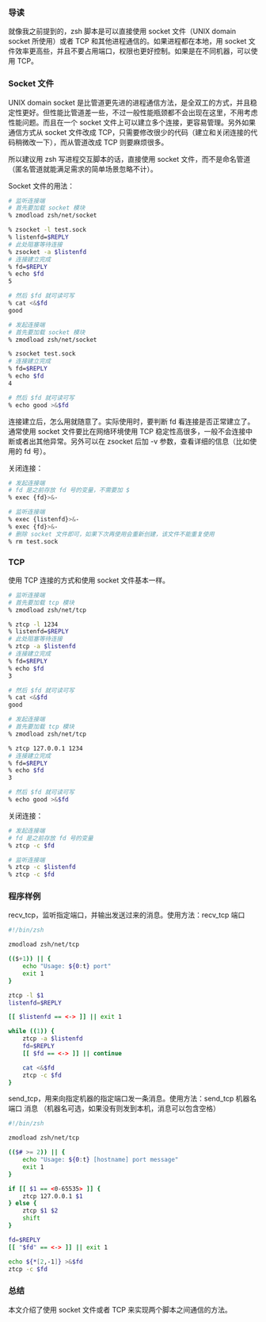 ### 导读

就像我之前提到的，zsh 脚本是可以直接使用 socket 文件（UNIX domain socket 所使用）或者 TCP 和其他进程通信的。如果进程都在本地，用 socket 文件效率更高些，并且不要占用端口，权限也更好控制。如果是在不同机器，可以使用 TCP。

### Socket 文件

UNIX domain socket 是比管道更先进的进程通信方法，是全双工的方式，并且稳定性更好。但性能比管道差一些，不过一般性能瓶颈都不会出现在这里，不用考虑性能问题。而且在一个 socket 文件上可以建立多个连接，更容易管理。另外如果通信方式从 socket 文件改成 TCP，只需要修改很少的代码（建立和关闭连接的代码稍微改一下），而从管道改成 TCP 则要麻烦很多。

所以建议用 zsh 写进程交互脚本的话，直接使用 socket 文件，而不是命名管道（匿名管道就能满足需求的简单场景忽略不计）。

Socket 文件的用法：

```sh
# 监听连接端
# 首先要加载 socket 模块
% zmodload zsh/net/socket

% zsocket -l test.sock
% listenfd=$REPLY
# 此处阻塞等待连接
% zsocket -a $listenfd
# 连接建立完成
% fd=$REPLY
% echo $fd
5

# 然后 $fd 就可读可写
% cat <&$fd
good
```

```sh
# 发起连接端
# 首先要加载 socket 模块
% zmodload zsh/net/socket

% zsocket test.sock
# 连接建立完成
% fd=$REPLY
% echo $fd
4

# 然后 $fd 就可读可写
% echo good >&$fd
```

连接建立后，怎么用就随意了。实际使用时，要判断 fd 看连接是否正常建立了。通常使用 socket 文件要比在网络环境使用 TCP 稳定性高很多，一般不会连接中断或者出其他异常。另外可以在 zsocket 后加 -v 参数，查看详细的信息（比如使用的 fd 号）。

关闭连接：

```sh
# 发起连接端
# fd 是之前存放 fd 号的变量，不需要加 $
% exec {fd}>&-

# 监听连接端
% exec {listenfd}>&-
% exec {fd}>&-
# 删除 socket 文件即可，如果下次再使用会重新创建，该文件不能重复使用
% rm test.sock
```

### TCP

使用 TCP 连接的方式和使用 socket 文件基本一样。

```sh
# 监听连接端
# 首先要加载 tcp 模块
% zmodload zsh/net/tcp

% ztcp -l 1234
% listenfd=$REPLY
# 此处阻塞等待连接
% ztcp -a $listenfd
# 连接建立完成
% fd=$REPLY
% echo $fd
3

# 然后 $fd 就可读可写
% cat <&$fd
good
```

```sh
# 发起连接端
# 首先要加载 tcp 模块
% zmodload zsh/net/tcp

% ztcp 127.0.0.1 1234
# 连接建立完成
% fd=$REPLY
% echo $fd
3

# 然后 $fd 就可读可写
% echo good >&$fd
```

关闭连接：

```sh
# 发起连接端
# fd 是之前存放 fd 号的变量
% ztcp -c $fd

# 监听连接端
% ztcp -c $listenfd
% ztcp -c $fd
```

### 程序样例

recv_tcp，监听指定端口，并输出发送过来的消息。使用方法：recv_tcp 端口

```sh
#!/bin/zsh

zmodload zsh/net/tcp

(($+1)) || {
    echo "Usage: ${0:t} port"
    exit 1
}

ztcp -l $1
listenfd=$REPLY

[[ $listenfd == <-> ]] || exit 1

while ((1)) {
    ztcp -a $listenfd
    fd=$REPLY
    [[ $fd == <-> ]] || continue

    cat <&$fd
    ztcp -c $fd
}
```

send_tcp，用来向指定机器的指定端口发一条消息。使用方法：send_tcp 机器名  端口 消息 （机器名可选，如果没有则发到本机，消息可以包含空格）

```sh
#!/bin/zsh

zmodload zsh/net/tcp

(($# >= 2)) || {
    echo "Usage: ${0:t} [hostname] port message"
    exit 1
}

if [[ $1 == <0-65535> ]] {
    ztcp 127.0.0.1 $1
} else {
    ztcp $1 $2
    shift
}

fd=$REPLY
[[ "$fd" == <-> ]] || exit 1

echo ${*[2,-1]} >&$fd
ztcp -c $fd
```

### 总结

本文介绍了使用 socket 文件或者 TCP 来实现两个脚本之间通信的方法。
